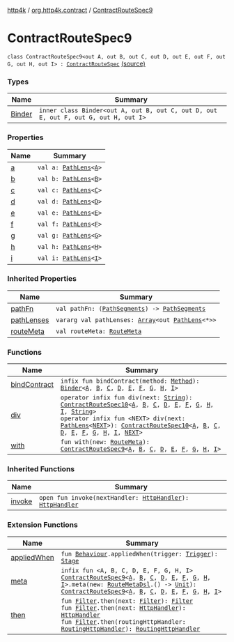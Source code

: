 [http4k](../../index.md) / [org.http4k.contract](../index.md) / [ContractRouteSpec9](./index.md)

# ContractRouteSpec9

`class ContractRouteSpec9<out A, out B, out C, out D, out E, out F, out G, out H, out I> : `[`ContractRouteSpec`](../-contract-route-spec/index.md) [(source)](https://github.com/http4k/http4k/blob/master/http4k-contract/src/main/kotlin/org/http4k/contract/routeSpec.kt#L196)

### Types

| Name | Summary |
|---|---|
| [Binder](-binder/index.md) | `inner class Binder<out A, out B, out C, out D, out E, out F, out G, out H, out I>` |

### Properties

| Name | Summary |
|---|---|
| [a](a.md) | `val a: `[`PathLens`](../../org.http4k.lens/-path-lens/index.md)`<`[`A`](-binder/index.md#A)`>` |
| [b](b.md) | `val b: `[`PathLens`](../../org.http4k.lens/-path-lens/index.md)`<`[`B`](-binder/index.md#B)`>` |
| [c](c.md) | `val c: `[`PathLens`](../../org.http4k.lens/-path-lens/index.md)`<`[`C`](-binder/index.md#C)`>` |
| [d](d.md) | `val d: `[`PathLens`](../../org.http4k.lens/-path-lens/index.md)`<`[`D`](-binder/index.md#D)`>` |
| [e](e.md) | `val e: `[`PathLens`](../../org.http4k.lens/-path-lens/index.md)`<`[`E`](-binder/index.md#E)`>` |
| [f](f.md) | `val f: `[`PathLens`](../../org.http4k.lens/-path-lens/index.md)`<`[`F`](-binder/index.md#F)`>` |
| [g](g.md) | `val g: `[`PathLens`](../../org.http4k.lens/-path-lens/index.md)`<`[`G`](-binder/index.md#G)`>` |
| [h](h.md) | `val h: `[`PathLens`](../../org.http4k.lens/-path-lens/index.md)`<`[`H`](-binder/index.md#H)`>` |
| [i](i.md) | `val i: `[`PathLens`](../../org.http4k.lens/-path-lens/index.md)`<`[`I`](-binder/index.md#I)`>` |

### Inherited Properties

| Name | Summary |
|---|---|
| [pathFn](../-contract-route-spec/path-fn.md) | `val pathFn: (`[`PathSegments`](../-path-segments/index.md)`) -> `[`PathSegments`](../-path-segments/index.md) |
| [pathLenses](../-contract-route-spec/path-lenses.md) | `vararg val pathLenses: `[`Array`](https://kotlinlang.org/api/latest/jvm/stdlib/kotlin/-array/index.html)`<out `[`PathLens`](../../org.http4k.lens/-path-lens/index.md)`<*>>` |
| [routeMeta](../-contract-route-spec/route-meta.md) | `val routeMeta: `[`RouteMeta`](../-route-meta/index.md) |

### Functions

| Name | Summary |
|---|---|
| [bindContract](bind-contract.md) | `infix fun bindContract(method: `[`Method`](../../org.http4k.core/-method/index.md)`): `[`Binder`](-binder/index.md)`<`[`A`](-binder/index.md#A)`, `[`B`](-binder/index.md#B)`, `[`C`](-binder/index.md#C)`, `[`D`](-binder/index.md#D)`, `[`E`](-binder/index.md#E)`, `[`F`](-binder/index.md#F)`, `[`G`](-binder/index.md#G)`, `[`H`](-binder/index.md#H)`, `[`I`](-binder/index.md#I)`>` |
| [div](div.md) | `operator infix fun div(next: `[`String`](https://kotlinlang.org/api/latest/jvm/stdlib/kotlin/-string/index.html)`): `[`ContractRouteSpec10`](../-contract-route-spec10/index.md)`<`[`A`](-binder/index.md#A)`, `[`B`](-binder/index.md#B)`, `[`C`](-binder/index.md#C)`, `[`D`](-binder/index.md#D)`, `[`E`](-binder/index.md#E)`, `[`F`](-binder/index.md#F)`, `[`G`](-binder/index.md#G)`, `[`H`](-binder/index.md#H)`, `[`I`](-binder/index.md#I)`, `[`String`](https://kotlinlang.org/api/latest/jvm/stdlib/kotlin/-string/index.html)`>`<br>`operator infix fun <NEXT> div(next: `[`PathLens`](../../org.http4k.lens/-path-lens/index.md)`<`[`NEXT`](div.md#NEXT)`>): `[`ContractRouteSpec10`](../-contract-route-spec10/index.md)`<`[`A`](-binder/index.md#A)`, `[`B`](-binder/index.md#B)`, `[`C`](-binder/index.md#C)`, `[`D`](-binder/index.md#D)`, `[`E`](-binder/index.md#E)`, `[`F`](-binder/index.md#F)`, `[`G`](-binder/index.md#G)`, `[`H`](-binder/index.md#H)`, `[`I`](-binder/index.md#I)`, `[`NEXT`](div.md#NEXT)`>` |
| [with](with.md) | `fun with(new: `[`RouteMeta`](../-route-meta/index.md)`): `[`ContractRouteSpec9`](./index.md)`<`[`A`](-binder/index.md#A)`, `[`B`](-binder/index.md#B)`, `[`C`](-binder/index.md#C)`, `[`D`](-binder/index.md#D)`, `[`E`](-binder/index.md#E)`, `[`F`](-binder/index.md#F)`, `[`G`](-binder/index.md#G)`, `[`H`](-binder/index.md#H)`, `[`I`](-binder/index.md#I)`>` |

### Inherited Functions

| Name | Summary |
|---|---|
| [invoke](../-contract-route-spec/invoke.md) | `open fun invoke(nextHandler: `[`HttpHandler`](../../org.http4k.core/-http-handler.md)`): `[`HttpHandler`](../../org.http4k.core/-http-handler.md) |

### Extension Functions

| Name | Summary |
|---|---|
| [appliedWhen](../../org.http4k.chaos/applied-when.md) | `fun `[`Behaviour`](../../org.http4k.chaos/-behaviour.md)`.appliedWhen(trigger: `[`Trigger`](../../org.http4k.chaos/-trigger.md)`): `[`Stage`](../../org.http4k.chaos/-stage.md) |
| [meta](../meta.md) | `infix fun <A, B, C, D, E, F, G, H, I> `[`ContractRouteSpec9`](./index.md)`<`[`A`](../meta.md#A)`, `[`B`](../meta.md#B)`, `[`C`](../meta.md#C)`, `[`D`](../meta.md#D)`, `[`E`](../meta.md#E)`, `[`F`](../meta.md#F)`, `[`G`](../meta.md#G)`, `[`H`](../meta.md#H)`, `[`I`](../meta.md#I)`>.meta(new: `[`RouteMetaDsl`](../-route-meta-dsl/index.md)`.() -> `[`Unit`](https://kotlinlang.org/api/latest/jvm/stdlib/kotlin/-unit/index.html)`): `[`ContractRouteSpec9`](./index.md)`<`[`A`](../meta.md#A)`, `[`B`](../meta.md#B)`, `[`C`](../meta.md#C)`, `[`D`](../meta.md#D)`, `[`E`](../meta.md#E)`, `[`F`](../meta.md#F)`, `[`G`](../meta.md#G)`, `[`H`](../meta.md#H)`, `[`I`](../meta.md#I)`>` |
| [then](../../org.http4k.core/then.md) | `fun `[`Filter`](../../org.http4k.core/-filter/index.md)`.then(next: `[`Filter`](../../org.http4k.core/-filter/index.md)`): `[`Filter`](../../org.http4k.core/-filter/index.md)<br>`fun `[`Filter`](../../org.http4k.core/-filter/index.md)`.then(next: `[`HttpHandler`](../../org.http4k.core/-http-handler.md)`): `[`HttpHandler`](../../org.http4k.core/-http-handler.md)<br>`fun `[`Filter`](../../org.http4k.core/-filter/index.md)`.then(routingHttpHandler: `[`RoutingHttpHandler`](../../org.http4k.routing/-routing-http-handler/index.md)`): `[`RoutingHttpHandler`](../../org.http4k.routing/-routing-http-handler/index.md) |
